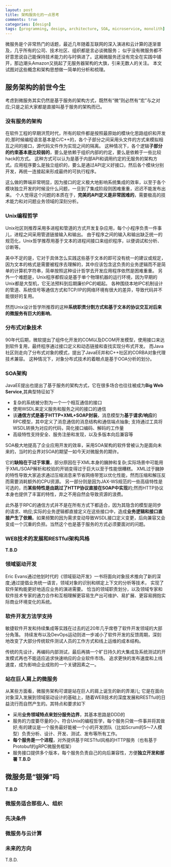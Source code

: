 ```yaml
---
layout: post
title: 架构服务化的一点思考
comments: true
categories: [design]
tags: [programming, design, architecture, SOA, microservice, monolith]
---
```


微服务是个非常热门的话题，最近几年随着互联网的深入演进和云计算的逐渐普及，几乎所有的公司、技术社区、组织都是言必谈微服务；
似乎没有微服务都不好意思说自己能保持技术能力的与时俱进了。这厢微服务还没有完全在实践中铺开，那边潮头Amazon又挑起了无服务器架构的大旗，引来无数人的关注。
本文试图对这些概念和架构思想做一简单的分析和梳理。

<!--more-->

## 服务架构的前世今生
考虑到微服务其实仍然是基于服务的架构方式，既然有“微”则必然有“宏”与之对应;只是之前大家都是直接叫基于服务的架构而已。

### 没有服务的架构
在软件工程的早期洪荒时代，所有的软件都是按照最原始的模块化思路组织和开发的;那时候编程语言基本是C/C++的，各个子部分之间采用头文件的方式来模拟相互之间的接口，源代码文件作为实现之间的隔离。
这种情况下，各个逻辑**子部分的约束基本是比较弱的**，要么是依赖于组织内部的约定，要么是依赖于一些比较hack的方式。
这种方式可以认为是基于内部API和调用约定的无服务的架构方式。应用程序要么是独立组织的，要么是通过API定义好接口，然后各个模块分别开发，再统一连接起来形成最终的可执行程序。

这么做的弊端非常明显，因为接口的定义极大地影响系统集成的效率，以至于各个模块独立开发的时候没什么问题，一旦到了集成阶段则困难重重，迟迟不能发布出来。
个人觉得这个问题的本质在于，**完美的API定义是非常困难的**，需要极高的技术能力和对问题业务领域的深刻分析。

### Unix编程哲学
Unix社区则推荐采用多进程和管道的方式开发复杂应用，每个小程序负责一件事儿，进程之间采用管道链接输入和输出。
由于程序之间的输入和输出缺乏统一的规范化，Unix哲学推荐用基于文本的进程间接口来组织程序，以便调试和分析、诊断等。

美中不足的是，它对于具体怎么实践这些基于文本的即可没有统一的建议或规定，因为文本的格式是需要被程序去理解的，其中应该包含这负责的业务逻辑而不是简单的计算机字符串，简单按照这种设计哲学去开发应用程序依然是困难重重。
另外一个难题是，Unix程序都假设是基于单个物理机器的运行环境，因为早期的Unix都是大型机，它无法预料到后期廉价PC的崛起。
各种围绕本地IPC机制设计的管道、系统信号等通信方式和TCP/IP的网络环境有很大的差异，导致代码并不能很好的复用。

然而Unix设计哲学所推荐的这种**系统职责分割方式和基于文本的协议交互对后来的微服务有巨大的影响**。

### 分布式对象技术
90年代后期，微软提出了组件化开发的COM以及DCOM开发模型，使用接口来达到软件复用，最终程序通过接口定义和动态链接和查找实现分布式开发。
而Java社区则走向了分布式对象的模式，提出了JavaEE并和C++社区的CORBA对象代理技术兼容。
这种情况下，对象分布式技术的着眼点是基于OOA分析的划分。

### SOA架构

JavaEE提出也提出了基于服务的架构方式，它在很多场合也往往被成为**Big Web Service**,其典型特征如下
- 复杂的系统被分割为一个一个相互通信的接口
- 使用WSDL来定义服务和服务之间的接口的通信
- 该**通信方式是基于HTTP+XML+SOAP封装**，消息模型为**基于请求/响应**的RPC模型，其中定义了消息通信的消息结构和通信端点抽象;
支持通过工具将WSDL转换为对应的代码，简化接口编码、解码的工作量
- 高级特性支持安全、服务注册和发现，以及多版本向后兼容等

SOA极大地提高了企业应用开发的效率，采用SOA架构的软件曾被认为是面向未来的，当时的业界对SOA的期望一如今天对微服务的期许。

它的**缺陷在于过于笨重**，部分原因在于XML本身的臃肿和复杂;实际场景中可能用于XML/SOAP解析和校验的开销变得过于巨大以至于性能很糟糕。
XML过于臃肿的特性导致大家追求通过压缩消息来节省网络带宽以优化性能，然而压缩和解压反而需要消耗额外的CPU资源。
另一部分则是因为JAX-WS规范的一些高级特性是可选的，而**某些特性是由跳过了HTTP协议直接在SOAP中实现**的;然而HTTP协议本身也提供了丰富的特性，弃之不用自然会导致资源的浪费。

此外基于RPC的通信方式并不是在所有方式下都适合，因为其隐含的模型是同步的请求、响应;实际的业务逻辑都直接定义在这些接口中，造成**业务逻辑和接口直接产生了依赖**。如果频繁的因为需求变动导致WSDL接口定义变更，后向兼容又会变成一个沉重的负担。当然这个也是基于服务的方式必须要面对的问题。

### WEB技术的发展和RESTful架构风格
**T.B.D**

### 领域驱动开发
Eric Evans通过他划时代的《领域驱动开发》一书将面向对象技术推向了新的深度;通过提倡业务统一语言，领域对象的识别和绑定上下文的分析等技术，
实现了软件架构能更好地适应业务的演进需要。
恰当的领域职责划分，以及领域专家和软件技术专家的通力合作和互相理解更容易生产出可维护、易扩展、更容易拥抱实际商业环境变化的系统。

### 软件开发方法学支持
敏捷软件开发和持续集成等实践在过去的近20年几乎席卷了软件开发领域的大部分角落。
持续发布以及DevOps运动则进一步减小了软件开发的反馈周期，深刻地改变了大部分传统软件测试人员的工作方式和线上运维的成本结构。

传统的先设计，再编码内部测试，最后再搞一个旷日持久的大集成及系统测试的开发模式再也不能适应追求快速响应的企业软件市场。
追求更快的发布速度和上线速度，成为影响企业成败的一个关键因素之一。

### 站在巨人肩上的微服务
从某些方面看，微服务架构可谓是站在巨人的肩上诞生的新的弄潮儿;
它是在面向对象深入发展到领域驱动设计的基础上，随着WEB技术的深度发展和RESTful的日益流行而自然产生的。其特点和要求如下
- 采用**业务领域特点来划分服务边界**，其基本思路是DDD的
- 服务的力度要尽量的小，符合Unix的编程哲学，每个服务只做一件事并将其做好;有的建议是一个服务最好能被一个小的开发团队（比如Scrum的5～7人模型）负责分析、设计、开发、测试、发布等所有工作。
- **每个服务是一个进程**，对外提供基于RESTful风格的HTTP服务（也有基于Protobuf的gRPC微服务框架）
- 服务接口提供多个版本，每个服务负责自己的向后兼容性，方便**独立开发和部署**
**T.B.D**

## 微服务是“银弹”吗
**T.B.D**

### 微服务适合那些人、组织

### 先决条件

### 微服务与云计算

### 未来的方向

T.B.D.

